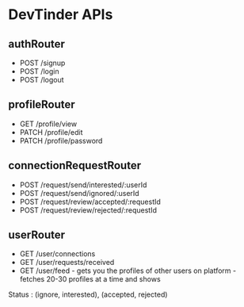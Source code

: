 # DevTinder APIs

## authRouter
- POST  /signup
- POST /login
- POST /logout

## profileRouter
- GET /profile/view
- PATCH /profile/edit
- PATCH /profile/password

## connectionRequestRouter
- POST /request/send/interested/:userId
- POST /request/send/ignored/:userId
- POST /request/review/accepted/:requestId
- POST /request/review/rejected/:requestId

## userRouter
- GET /user/connections
- GET /user/requests/received
- GET /user/feed    - gets you the profiles of other users on platform
                    - fetches 20-30 profiles at a time and shows


Status : (ignore, interested), (accepted, rejected)

